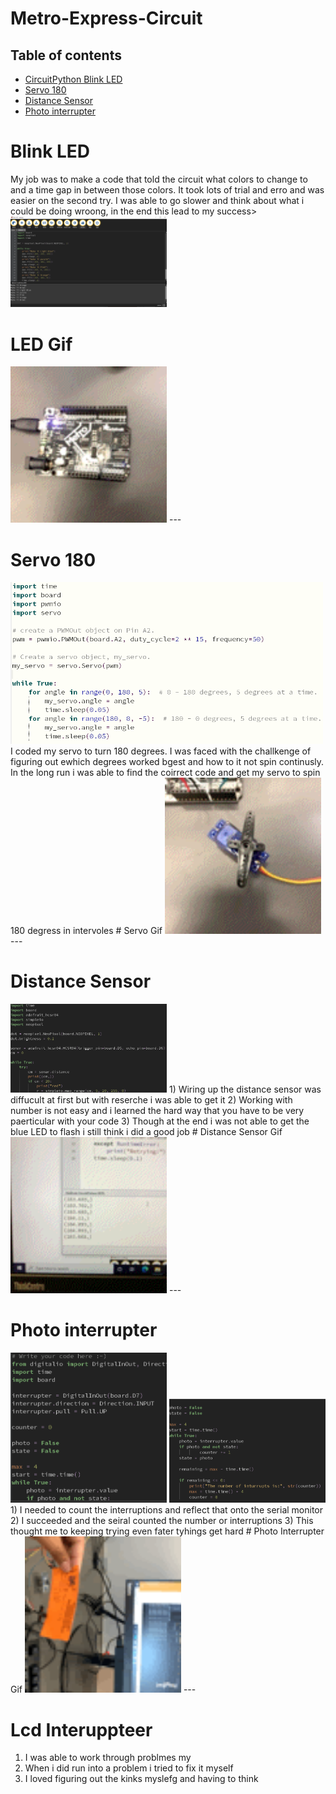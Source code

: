 # Metro-Express-Circuit
## Table of contents
* [CircuitPython Blink LED](#CircuitPython-Blink-LED)
* [Servo 180](#Servo-180)
* [Distance Sensor](#Distance-Sensor)
* [Photo interrupter](#Photo-interrupter)



#  Blink LED
My job was to make a code that told the circuit what colors to change to and a time gap in between those colors. It took lots of trial and erro and was easier on the second try. I was able to go slower and think about what i could be doing wroong, in the end this lead to my success>
<img src="https://github.com/aniyahmoore28/Metro-Express-Circuit/blob/main/Metro%20Express/Mu%20Code%20-%20Aniyah.PNG" width="250" />
# LED Gif
<img src="https://github.com/aniyahmoore28/Metro-Express-Circuit/blob/main/Metro%20Express/LED%20gif.gif" width="250" />
---

# Servo 180
<img src="https://github.com/aniyahmoore28/Metro-Express-Circuit/blob/main/Metro%20Express/servo%20code%20photo.PNG" width="500"  />
I coded my servo to turn 180 degrees. I was faced with the challkenge of figuring out ewhich degrees worked bgest and how to it not spin continusly. In the long run i was able to find the coirrect code and get my servo to spin 180 degress in intervoles
# Servo Gif
<img src="https://github.com/aniyahmoore28/Metro-Express-Circuit/blob/main/Metro%20Express/servo%20gif.gif" width="250" />
---

# Distance Sensor
<img src="https://github.com/aniyahmoore28/Metro-Express-Circuit/blob/main/Metro%20Express/Distasnce%20sensor%20code%20photo.PNG" width="250" />
1) Wiring up the distance sensor was diffucult at first but with reserche i was able to get it
2) Working with number is not easy and i learned the hard way that you have to be very paerticular with your code
3) Though at the end i was not able to get the blue LED to flash i still think i did a good job
# Distance Sensor Gif
<img src="https://github.com/aniyahmoore28/Metro-Express-Circuit/blob/main/Metro%20Express/Distance%20Sensor%20Gif.gif" width="250" />
---

# Photo interrupter 
<img src="https://github.com/aniyahmoore28/Metro-Express-Circuit/blob/main/Metro%20Express/photo%20inturrupter%20SH.PNG" width="250" />
<img src="https://github.com/aniyahmoore28/Metro-Express-Circuit/blob/main/Metro%20Express/photo%20inturrupter%20SH2.PNG" width="250" />
1) I needed to count the interruptions and reflect that onto the serial monitor
2) I succeeded and the seiral counted the number or interruptions
3) This thought me to keeping trying even fater tyhings get hard
# Photo Interrupter Gif
<img src="https://github.com/aniyahmoore28/Metro-Express-Circuit/blob/main/Metro%20Express/photo%20interupter%20Gif.gif" width="250" />
---

# Lcd Interuppteer
1) I was able to work through problmes my
2) When i did run into a problem i tried to fix it myself
3) I loved figuring out the kinks myslefg and having to think

